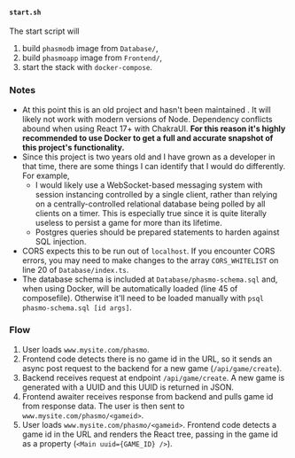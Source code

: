 #### `start.sh`

The start script will

1. build `phasmodb` image from `Database/`,
2. build `phasmoapp` image from `Frontend/`,
3. start the stack with `docker-compose`.

### Notes

- At this point this is an old project and hasn't been maintained . It will likely not work with modern versions of Node. Dependency conflicts abound when using React 17+ with ChakraUI. **For this reason it's highly recommended to use Docker to get a full and accurate snapshot of this project's functionality.**
- Since this project is two years old and I have grown as a developer in that time, there are some things I can identify that I would do differently. For example, 
    - I would likely use a WebSocket-based messaging system with session instancing controlled by a single client, rather than relying on a centrally-controlled relational database being polled by all clients on a timer. This is especially true since it is quite literally useless to persist a game for more than its lifetime.
    - Postgres queries should be prepared statements to harden against SQL injection.
- CORS expects this to be run out of `localhost`. If you encounter CORS errors, you may need to make changes to the array `CORS_WHITELIST` on line 20 of `Database/index.ts`. 
- The database schema is included at `Database/phasmo-schema.sql` and, when using Docker, will be automatically loaded (line 45 of composefile). Otherwise it'll need to be loaded manually with `psql phasmo-schema.sql [id args]`.

### Flow

1. User loads `www.mysite.com/phasmo`.
2. Frontend code detects there is no game id in the URL, so it sends an async post request to the backend for a new game (`/api/game/create`).
3. Backend receives request at endpoint `/api/game/create`. A new game is generated with a UUID and this UUID is returned in JSON.
4. Frontend awaiter receives response from backend and pulls game id from response data. The user is then sent to `www.mysite.com/phasmo/<gameid>`.
5. User loads `www.mysite.com/phasmo/<gameid>`. Frontend code detects a game id in the URL and  renders the React tree, passing in the game id as a property (`<Main uuid={GAME_ID} />`).
